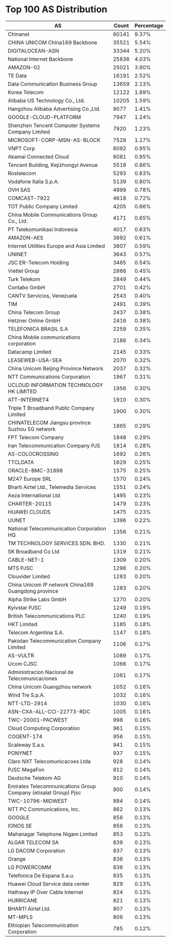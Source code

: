 # Top 100 AS Distribution
| AS | Count | Percentage |
|----|----|----|
| Chinanet | 60141 | 9.37% |
| CHINA UNICOM China169 Backbone | 35521 | 5.54% |
| DIGITALOCEAN-ASN | 33344 | 5.20% |
| National Internet Backbone | 25836 | 4.03% |
| AMAZON-02 | 25021 | 3.90% |
| TE Data | 16191 | 2.52% |
| Data Communication Business Group | 13659 | 2.13% |
| Korea Telecom | 12122 | 1.89% |
| Alibaba US Technology Co., Ltd. | 10205 | 1.59% |
| Hangzhou Alibaba Advertising Co.,Ltd. | 9077 | 1.41% |
| GOOGLE-CLOUD-PLATFORM | 7947 | 1.24% |
| Shenzhen Tencent Computer Systems Company Limited | 7920 | 1.23% |
| MICROSOFT-CORP-MSN-AS-BLOCK | 7528 | 1.17% |
| VNPT Corp | 6092 | 0.95% |
| Akamai Connected Cloud | 6081 | 0.95% |
| Tencent Building, Kejizhongyi Avenue | 5518 | 0.86% |
| Rostelecom | 5293 | 0.83% |
| Vodafone Italia S.p.A. | 5139 | 0.80% |
| OVH SAS | 4999 | 0.78% |
| COMCAST-7922 | 4618 | 0.72% |
| TOT Public Company Limited | 4205 | 0.66% |
| China Mobile Communications Group Co., Ltd. | 4171 | 0.65% |
| PT Telekomunikasi Indonesia | 4017 | 0.63% |
| AMAZON-AES | 3892 | 0.61% |
| Internet Utilities Europe and Asia Limited | 3807 | 0.59% |
| UNINET | 3643 | 0.57% |
| JSC ER-Telecom Holding | 3485 | 0.54% |
| Viettel Group | 2866 | 0.45% |
| Turk Telekom | 2849 | 0.44% |
| Contabo GmbH | 2701 | 0.42% |
| CANTV Servicios, Venezuela | 2543 | 0.40% |
| TIM | 2491 | 0.39% |
| China Telecom Group | 2437 | 0.38% |
| Hetzner Online GmbH | 2416 | 0.38% |
| TELEFONICA BRASIL S.A | 2259 | 0.35% |
| China Mobile communications corporation | 2186 | 0.34% |
| Datacamp Limited | 2145 | 0.33% |
| LEASEWEB-USA-SEA | 2070 | 0.32% |
| China Unicom Beijing Province Network | 2037 | 0.32% |
| NTT Communications Corporation | 1967 | 0.31% |
| UCLOUD INFORMATION TECHNOLOGY HK LIMITED | 1956 | 0.30% |
| ATT-INTERNET4 | 1910 | 0.30% |
| Triple T Broadband Public Company Limited | 1900 | 0.30% |
| CHINATELECOM Jiangsu province Suzhou 5G network | 1865 | 0.29% |
| FPT Telecom Company | 1848 | 0.29% |
| Iran Telecommunication Company PJS | 1814 | 0.28% |
| AS-COLOCROSSING | 1692 | 0.26% |
| TTCLDATA | 1629 | 0.25% |
| ORACLE-BMC-31898 | 1575 | 0.25% |
| M247 Europe SRL | 1570 | 0.24% |
| Bharti Airtel Ltd., Telemedia Services | 1551 | 0.24% |
| Aeza International Ltd | 1495 | 0.23% |
| CHARTER-20115 | 1479 | 0.23% |
| HUAWEI CLOUDS | 1475 | 0.23% |
| UUNET | 1396 | 0.22% |
| National Telecommunication Corporation HQ | 1356 | 0.21% |
| TM TECHNOLOGY SERVICES SDN. BHD. | 1330 | 0.21% |
| SK Broadband Co Ltd | 1319 | 0.21% |
| CABLE-NET-1 | 1309 | 0.20% |
| MTS PJSC | 1296 | 0.20% |
| Clouvider Limited | 1283 | 0.20% |
| China Unicom IP network China169 Guangdong province | 1283 | 0.20% |
| Alpha Strike Labs GmbH | 1270 | 0.20% |
| Kyivstar PJSC | 1249 | 0.19% |
| British Telecommunications PLC | 1240 | 0.19% |
| HKT Limited | 1185 | 0.18% |
| Telecom Argentina S.A. | 1147 | 0.18% |
| Pakistan Telecommunication Company Limited | 1106 | 0.17% |
| AS-VULTR | 1089 | 0.17% |
| Ucom CJSC | 1066 | 0.17% |
| Administracion Nacional de Telecomunicaciones | 1061 | 0.17% |
| China Unicom Guangzhou network | 1052 | 0.16% |
| Wind Tre S.p.A. | 1032 | 0.16% |
| NTT-LTD-2914 | 1030 | 0.16% |
| ASN-CXA-ALL-CCI-22773-RDC | 1005 | 0.16% |
| TWC-20001-PACWEST | 998 | 0.16% |
| Cloud Computing Corporation | 961 | 0.15% |
| COGENT-174 | 956 | 0.15% |
| Scaleway S.a.s. | 941 | 0.15% |
| PONYNET | 937 | 0.15% |
| Claro NXT Telecomunicacoes Ltda | 928 | 0.14% |
| PJSC MegaFon | 912 | 0.14% |
| Deutsche Telekom AG | 910 | 0.14% |
| Emirates Telecommunications Group Company (etisalat Group) Pjsc | 900 | 0.14% |
| TWC-10796-MIDWEST | 884 | 0.14% |
| NTT PC Communications, Inc. | 862 | 0.13% |
| GOOGLE | 856 | 0.13% |
| IONOS SE | 856 | 0.13% |
| Mahanagar Telephone Nigam Limited | 853 | 0.13% |
| ALGAR TELECOM SA | 839 | 0.13% |
| LG DACOM Corporation | 837 | 0.13% |
| Orange | 836 | 0.13% |
| LG POWERCOMM | 836 | 0.13% |
| Telefonica De Espana S.a.u. | 835 | 0.13% |
| Huawei Cloud Service data center | 829 | 0.13% |
| Hathway IP Over Cable Internet | 824 | 0.13% |
| HURRICANE | 821 | 0.13% |
| BHARTI Airtel Ltd. | 807 | 0.13% |
| MT-MPLS | 806 | 0.13% |
| Ethiopian Telecommunication Corporation | 785 | 0.12% |
